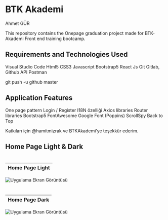 # BTK Akademi

Ahmet GÜR </br>

This repository contains the Onepage graduation project made for BTK-Akademi Front end training bootcamp. </br>

## Requirements and Technologies Used

Visual Studio Code 
Html5 
CSS3 
Javascript 
Bootstrap5 
React Js 
Git 
Gitlab, Github 
API
Postman

git push -u github master

## Application Features

One page pattern
Login / Register 
I18N özelliği 
Axios libraries
Router libraries 
Bootstrap5 
FontAwesome 
Google Font (Poppins) 
ScrollSpy 
Back to Top



Katkıları için @hamitmizrak ve BTKAkademi’ye teşekkür ederim.

## Home Page Light & Dark

#
| Home Page Light |
| ---------------------------- |
![Uygulama Ekran Görüntüsü](https://github.com/ahmetgurr/BTK-Academy-GraduationProject/assets/92628011/70cc738d-bbb0-4e8d-9ecf-dd53a1ca22bc)
#
#
| Home Page Dark |
| ---------------------------- |
![Uygulama Ekran Görüntüsü](https://github.com/ahmetgurr/BTK-Academy-GraduationProject/assets/92628011/6996fe55-5735-4dfb-81c7-b79bee6995c7)
#



